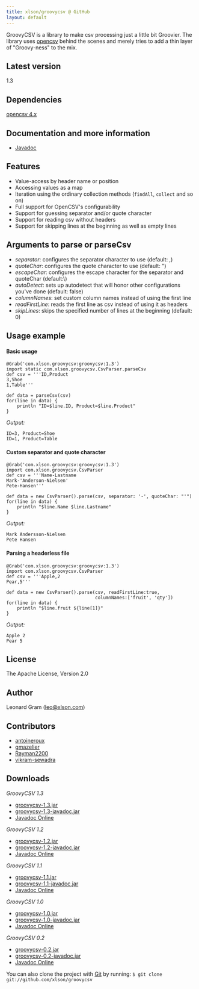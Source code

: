 ```yaml
---
title: xlson/groovycsv @ GitHub
layout: default
---
```


GroovyCSV is a library to make csv processing just a little bit Groovier. The library uses [opencsv](http://opencsv.sourceforge.net/) behind the scenes and merely tries to add a thin layer of "Groovy-ness" to the mix.

## Latest version

1.3

## Dependencies

[opencsv 4.x](https://github.com/EmergentOrder/opencsv)

## Documentation and more information

* [Javadoc](docs/1.3/javadoc/)

## Features

* Value-access by header name or position
* Accessing values as a map
* Iteration using the ordinary collection methods (`findAll`, `collect`
  and so on)
* Full support for OpenCSV's configurability
* Support for guessing separator and/or quote character
* Support for reading csv without headers
* Support for skipping lines at the beginning as well as empty lines

## Arguments to parse or parseCsv

* *separator*: configures the separator character to use (default: ,)
* *quoteChar*: configures the quote character to use (default: ")
* *escapeChar*: configures the escape character for the separator and quoteChar (default:\\)
* *autoDetect*: sets up autodetect that will honor other configurations you've done (default: false)
* *columnNames*: set custom column names instead of using the first line
* *readFirstLine*: reads the first line as csv instead of using it as headers
* *skipLines*: skips the specified number of lines at the beginning (default: 0)


## Usage example

#### Basic usage

    @Grab('com.xlson.groovycsv:groovycsv:1.3')
    import static com.xlson.groovycsv.CsvParser.parseCsv
    def csv = '''ID,Product
    3,Shoe
    1,Table'''

    def data = parseCsv(csv)
    for(line in data) {
        println "ID=$line.ID, Product=$line.Product"
    }

*Output:*

    ID=3, Product=Shoe
    ID=1, Product=Table

#### Custom separator and quote character

    @Grab('com.xlson.groovycsv:groovycsv:1.3')
    import com.xlson.groovycsv.CsvParser
    def csv = '''Name-Lastname
    Mark-'Anderson-Nielsen'
    Pete-Hansen'''

    def data = new CsvParser().parse(csv, separator: '-', quoteChar: "'")
    for(line in data) {
        println "$line.Name $line.Lastname"
    }

*Output:*

    Mark Andersson-Nielsen
    Pete Hansen

#### Parsing a headerless file

    @Grab('com.xlson.groovycsv:groovycsv:1.3')
    import com.xlson.groovycsv.CsvParser
    def csv = '''Apple,2
    Pear,5'''

    def data = new CsvParser().parse(csv, readFirstLine:true,
                                     columnNames:['fruit', 'qty'])
    for(line in data) {
        println "$line.fruit ${line[1]}"
    }

*Output:*

    Apple 2
    Pear 5

## License

The Apache License, Version 2.0


## Author
Leonard Gram (leo@xlson.com)

## Contributors

- [antoineroux](https://github.com/antoineroux)
- [gmazelier](https://github.com/gmazelier)
- [Rayman2200](https://github.com/Rayman2200)
- [vikram-sewadra](https://github.com/vikram-sewadra)

## Downloads

*GroovyCSV 1.3*

* [groovycsv-1.3.jar](https://oss.sonatype.org/service/local/repositories/releases/content/com/xlson/groovycsv/groovycsv/1.3/groovycsv-1.3.jar)
* [groovycsv-1.3-javadoc.jar](https://oss.sonatype.org/service/local/repositories/releases/content/com/xlson/groovycsv/groovycsv/1.3/groovycsv-1.3-javadoc.jar)
* [Javadoc Online](http://xlson.github.com/groovycsv/docs/1.3/javadoc/)

*GroovyCSV 1.2*

* [groovycsv-1.2.jar](https://oss.sonatype.org/service/local/repositories/releases/content/com/xlson/groovycsv/groovycsv/1.2/groovycsv-1.2.jar)
* [groovycsv-1.2-javadoc.jar](https://oss.sonatype.org/service/local/repositories/releases/content/com/xlson/groovycsv/groovycsv/1.2/groovycsv-1.2-javadoc.jar)
* [Javadoc Online](http://xlson.github.com/groovycsv/docs/1.2/javadoc/)

*GroovyCSV 1.1*

* [groovycsv-1.1.jar](https://github.com/xlson/groovycsv/releases/download/releases%2F1.1/groovycsv-1.1.jar)
* [groovycsv-1.1-javadoc.jar](https://github.com/xlson/groovycsv/releases/download/releases%2F1.1/groovycsv-1.1-javadoc.jar)
* [Javadoc Online](http://xlson.github.com/groovycsv/docs/1.1/javadoc/)

*GroovyCSV 1.0*

* [groovycsv-1.0.jar](https://github.com/downloads/xlson/groovycsv/groovycsv-1.0.jar)
* [groovycsv-1.0-javadoc.jar](https://github.com/downloads/xlson/groovycsv/groovycsv-1.0-javadoc.jar)
* [Javadoc Online](http://xlson.github.com/groovycsv/docs/1.0/javadoc/)

*GroovyCSV 0.2*

* [groovycsv-0.2.jar](https://github.com/downloads/xlson/groovycsv/groovycsv-0.2.jar)
* [groovycsv-0.2-javadoc.jar](https://github.com/downloads/xlson/groovycsv/groovycsv-0.2-javadoc.jar)
* [Javadoc Online](http://xlson.github.com/groovycsv/docs/0.2/javadoc/)


You can also clone the project with [Git](http://git-scm.com) by running:
`$ git clone git://github.com/xlson/groovycsv`
